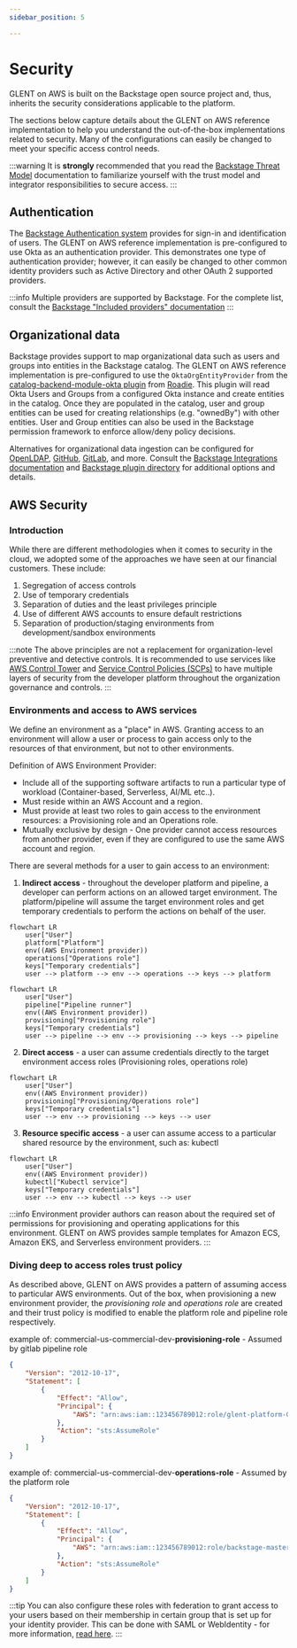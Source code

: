 ```yaml
---
sidebar_position: 5

---
```


# Security

GLENT on AWS is built on the Backstage open source project and, thus, inherits the security considerations applicable to the platform.  

The sections below capture details about the GLENT on AWS reference implementation to help you understand the out-of-the-box implementations related to security.  Many of the configurations can easily be changed to meet your specific access control needs.

:::warning
It is **strongly** recommended that you read the [Backstage Threat Model](https://backstage.io/docs/overview/threat-model) documentation to familiarize yourself with the trust model and integrator responsibilities to secure access.
:::

## Authentication
The [Backstage Authentication system](https://backstage.io/docs/auth/) provides for sign-in and identification of users.  The GLENT on AWS reference implementation is pre-configured to use Okta as an authentication provider. This demonstrates one type of authentication provider; however, it can easily be changed to other common identity providers such as Active Directory and other OAuth 2 supported providers.

:::info
Multiple providers are supported by Backstage. For the complete list, consult the [Backstage "Included providers" documentation](https://backstage.io/docs/auth/)
:::

## Organizational data
Backstage provides support to map organizational data such as users and groups into entities in the Backstage catalog.  The GLENT on AWS reference implementation is pre-configured to use the `OktaOrgEntityProvider` from the [catalog-backend-module-okta plugin](https://www.npmjs.com/package/@kozmoai/catalog-backend-module-okta) from [Roadie](https://roadie.io).  This plugin will read Okta Users and Groups from a configured Okta instance and create entities in the catalog.  Once they are populated in the catalog, user and group entities can be used for creating relationships (e.g. "ownedBy") with other entities.  User and Group entities can also be used in the Backstage permission framework to enforce allow/deny policy decisions.

Alternatives for organizational data ingestion can be configured for [OpenLDAP](https://backstage.io/docs/integrations/ldap/org), [GitHub](https://backstage.io/docs/integrations/github/org), [GitLab](https://backstage.io/docs/integrations/gitlab/org), and more.  Consult the [Backstage Integrations documentation](https://backstage.io/docs/integrations/) and [Backstage plugin directory](https://backstage.io/plugins/) for additional options and details.


## AWS Security

### Introduction
While there are different methodologies when it comes to security in the cloud, we adopted some of the approaches we have seen at our financial customers. These include:

1. Segregation of access controls
2. Use of temporary credentials
3. Separation of duties and the least privileges principle
4. Use of different AWS accounts to ensure default restrictions
5. Separation of production/staging environments from development/sandbox environments

:::note
The above principles are not a replacement for organization-level preventive and detective controls. It is recommended to use services like [AWS Control Tower](https://aws.amazon.com/controltower/) and [Service Control Policies (SCPs)](https://docs.aws.amazon.com/organizations/latest/userguide/orgs_manage_policies_scps.html) to have multiple layers of security from the developer platform throughout the organization governance and controls.
:::


### Environments and access to AWS services
We define an environment as a "place" in AWS. Granting access to an environment will allow a user or process to gain access only to the resources of that environment, but not to other environments.

Definition of AWS Environment Provider:
* Include all of the supporting software artifacts to run a particular type of workload (Container-based, Serverless, AI/ML etc..).
* Must reside within an AWS Account and a region.
* Must provide at least two roles to gain access to the environment resources: a Provisioning role and an Operations role.
* Mutually exclusive by design - One provider cannot access resources from another provider, even if they are configured to use the same AWS account and region.

There are several methods for a user to gain access to an environment:
1. **Indirect access** - throughout the developer platform and pipeline, a developer can perform actions on an allowed target environment. The platform/pipeline will assume the target environment roles and get temporary credentials to perform the actions on behalf of the user.

```mermaid
flowchart LR
    user["User"]
    platform["Platform"]
    env((AWS Environment provider))
    operations["Operations role"]
    keys["Temporary credentials"]
    user --> platform --> env --> operations --> keys --> platform
```

```mermaid
flowchart LR
    user["User"]
    pipeline["Pipeline runner"]
    env((AWS Environment provider))
    provisioning["Provisioning role"]
    keys["Temporary credentials"]
    user --> pipeline --> env --> provisioning --> keys --> pipeline
```

2. **Direct access** - a user can assume credentials directly to the target environment access roles (Provisioning roles, operations role)

```mermaid
flowchart LR
    user["User"]
    env((AWS Environment provider))
    provisioning["Provisioning/Operations role"]
    keys["Temporary credentials"]
    user --> env --> provisioning --> keys --> user
```

3. **Resource specific access** - a user can assume access to a particular shared resource by the environment, such as: kubectl
```mermaid
flowchart LR
    user["User"]
    env((AWS Environment provider))
    kubectl["Kubectl service"]
    keys["Temporary credentials"]
    user --> env --> kubectl --> keys --> user
```

:::info
Environment provider authors can reason about the required set of permissions for provisioning and operating applications for this environment. GLENT on AWS provides sample templates for Amazon ECS, Amazon EKS, and Serverless environment providers.
:::

### Diving deep to access roles trust policy

As described above, GLENT on AWS provides a pattern of assuming access to particular AWS environments. Out of the box, when provisioning a new environment provider, the *provisioning role* and *operations role* are created and their trust policy is modified to enable the platform role and pipeline role respectively.

example of: commercial-us-commercial-dev-**provisioning-role** - Assumed by gitlab pipeline role
```json
{
    "Version": "2012-10-17",
    "Statement": [
        {
            "Effect": "Allow",
            "Principal": {
                "AWS": "arn:aws:iam::123456789012:role/glent-platform-GitlabRunnerConstructGitlabRunnerIamR"
            },
            "Action": "sts:AssumeRole"
        }
    ]
}
```

example of: commercial-us-commercial-dev-**operations-role** - Assumed by the platform role
```json
{
    "Version": "2012-10-17",
    "Statement": [
        {
            "Effect": "Allow",
            "Principal": {
                "AWS": "arn:aws:iam::123456789012:role/backstage-master-role"
            },
            "Action": "sts:AssumeRole"
        }
    ]
}
```

:::tip
You can also configure these roles with federation to grant access to your users based on their membership in certain group that is set up for your identity provider. This can be done with SAML or WebIdentity - for more information, [read here](https://aws.amazon.com/blogs/security/how-to-use-trust-policies-with-iam-roles/).
:::


